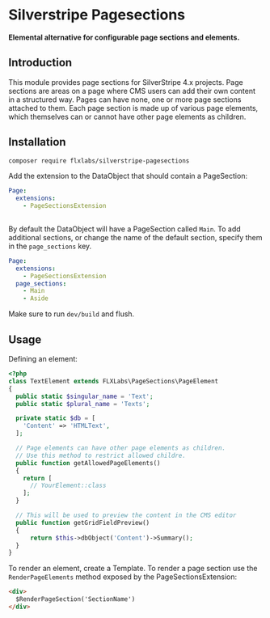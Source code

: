 # Silverstripe Pagesections

**Elemental alternative for configurable page sections and elements.**

## Introduction

This module provides page sections for SilverStripe 4.x projects. Page sections are areas on a page where CMS users can add their own content in a structured way. Pages can have none, one or more page sections attached to them. Each page section is made up of various page elements, which themselves can or cannot have other page elements as children.

## Installation

```sh
composer require flxlabs/silverstripe-pagesections
```

Add the extension to the DataObject that should contain a PageSection:

```yml
Page:
  extensions:
    - PageSectionsExtension
  
```

By default the DataObject will have a PageSection called `Main`. To add additional sections, or change the name of the default section, specify them in the `page_sections` key.

```yml
Page:
  extensions:
    - PageSectionsExtension
  page_sections:
    - Main
    - Aside
```

Make sure to run `dev/build` and flush.

## Usage

Defining an element:

```php
<?php
class TextElement extends FLXLabs\PageSections\PageElement
{
  public static $singular_name = 'Text';
  public static $plural_name = 'Texts';

  private static $db = [
    'Content' => 'HTMLText',
  ];

  // Page elements can have other page elements as children.
  // Use this method to restrict allowed childre.
  public function getAllowedPageElements()
  {
    return [
      // YourElement::class
    ];
  }

  // This will be used to preview the content in the CMS editor
  public function getGridFieldPreview()
  {
      return $this->dbObject('Content')->Summary();
  }
}
```

To render an element, create a Template. To render a page section use the `RenderPageElements` method exposed by the PageSectionsExtension:

```html
<div>
  $RenderPageSection('SectionName')
</div>
```
